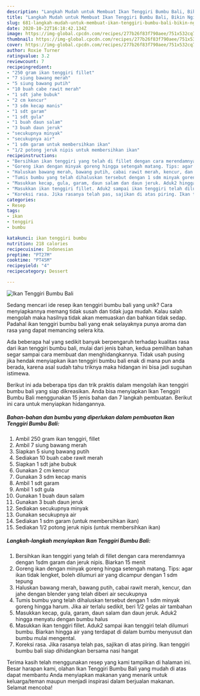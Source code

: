 ```yaml
---
description: "Langkah Mudah untuk Membuat Ikan Tenggiri Bumbu Bali, Bikin Ngiler"
title: "Langkah Mudah untuk Membuat Ikan Tenggiri Bumbu Bali, Bikin Ngiler"
slug: 681-langkah-mudah-untuk-membuat-ikan-tenggiri-bumbu-bali-bikin-ngiler
date: 2020-10-22T16:18:42.134Z
image: https://img-global.cpcdn.com/recipes/277b26f83f790aee/751x532cq70/ikan-tenggiri-bumbu-bali-foto-resep-utama.jpg
thumbnail: https://img-global.cpcdn.com/recipes/277b26f83f790aee/751x532cq70/ikan-tenggiri-bumbu-bali-foto-resep-utama.jpg
cover: https://img-global.cpcdn.com/recipes/277b26f83f790aee/751x532cq70/ikan-tenggiri-bumbu-bali-foto-resep-utama.jpg
author: Roxie Turner
ratingvalue: 3.2
reviewcount: 7
recipeingredient:
- "250 gram ikan tenggiri fillet"
- "7 siung bawang merah"
- "5 siung bawang putih"
- "10 buah cabe rawit merah"
- "1 sdt jahe bubuk"
- "2 cm kencur"
- "3 sdm kecap manis"
- "1 sdt garam"
- "1 sdt gula"
- "1 buah daun salam"
- "3 buah daun jeruk"
- "secukupnya minyak"
- "secukupnya air"
- "1 sdm garam untuk membersihkan ikan"
- "1/2 potong jeruk nipis untuk membersihkan ikan"
recipeinstructions:
- "Bersihkan ikan tenggiri yang telah di fillet dengan cara merendamnya dengan 1sdm garam dan jeruk nipis. Biarkan 15 menit"
- "Goreng ikan dengan minyak goreng hingga setengah matang. Tips: agar ikan tidak lengket, boleh dilumuri air yang dicampur dengan 1 sdm tepung"
- "Haluskan bawang merah, bawang putih, cabai rawit merah, kencur, dan jahe dengan blender yang telah diberi air secukupnya"
- "Tumis bumbu yang telah dihaluskan tersebut dengan 1 sdm minyak goreng hingga harum. Jika air terlalu sedikit, beri 1/2 gelas air tambahan"
- "Masukkan kecap, gula, garam, daun salam dan daun jeruk. Aduk2 hingga menyatu dengan bumbu halus"
- "Masukkan ikan tenggiri fillet. Aduk2 sampai ikan tenggiri telah dilumuri bumbu. Biarkan hingga air yang terdapat di dalam bumbu menyusut dan bumbu mulai mengental."
- "Koreksi rasa. Jika rasanya telah pas, sajikan di atas piring. Ikan tenggiri bumbu bali siap dihidangkan bersama nasi hangat"
categories:
- Resep
tags:
- ikan
- tenggiri
- bumbu

katakunci: ikan tenggiri bumbu 
nutrition: 218 calories
recipecuisine: Indonesian
preptime: "PT27M"
cooktime: "PT45M"
recipeyield: "4"
recipecategory: Dessert

---
```



![Ikan Tenggiri Bumbu Bali](https://img-global.cpcdn.com/recipes/277b26f83f790aee/751x532cq70/ikan-tenggiri-bumbu-bali-foto-resep-utama.jpg)

Sedang mencari ide resep ikan tenggiri bumbu bali yang unik? Cara menyiapkannya memang tidak susah dan tidak juga mudah. Kalau salah mengolah maka hasilnya tidak akan memuaskan dan bahkan tidak sedap. Padahal ikan tenggiri bumbu bali yang enak selayaknya punya aroma dan rasa yang dapat memancing selera kita.



Ada beberapa hal yang sedikit banyak berpengaruh terhadap kualitas rasa dari ikan tenggiri bumbu bali, mulai dari jenis bahan, kedua pemilihan bahan segar sampai cara membuat dan menghidangkannya. Tidak usah pusing jika hendak menyiapkan ikan tenggiri bumbu bali enak di mana pun anda berada, karena asal sudah tahu triknya maka hidangan ini bisa jadi suguhan istimewa.


Berikut ini ada beberapa tips dan trik praktis dalam mengolah ikan tenggiri bumbu bali yang siap dikreasikan. Anda bisa menyiapkan Ikan Tenggiri Bumbu Bali menggunakan 15 jenis bahan dan 7 langkah pembuatan. Berikut ini cara untuk menyiapkan hidangannya.

<!--inarticleads1-->

##### Bahan-bahan dan bumbu yang diperlukan dalam pembuatan Ikan Tenggiri Bumbu Bali:

1. Ambil 250 gram ikan tenggiri, fillet
1. Ambil 7 siung bawang merah
1. Siapkan 5 siung bawang putih
1. Sediakan 10 buah cabe rawit merah
1. Siapkan 1 sdt jahe bubuk
1. Gunakan 2 cm kencur
1. Gunakan 3 sdm kecap manis
1. Ambil 1 sdt garam
1. Ambil 1 sdt gula
1. Gunakan 1 buah daun salam
1. Gunakan 3 buah daun jeruk
1. Sediakan secukupnya minyak
1. Gunakan secukupnya air
1. Sediakan 1 sdm garam (untuk membersihkan ikan)
1. Sediakan 1/2 potong jeruk nipis (untuk membersihkan ikan)




<!--inarticleads2-->

##### Langkah-langkah menyiapkan Ikan Tenggiri Bumbu Bali:

1. Bersihkan ikan tenggiri yang telah di fillet dengan cara merendamnya dengan 1sdm garam dan jeruk nipis. Biarkan 15 menit
1. Goreng ikan dengan minyak goreng hingga setengah matang. Tips: agar ikan tidak lengket, boleh dilumuri air yang dicampur dengan 1 sdm tepung
1. Haluskan bawang merah, bawang putih, cabai rawit merah, kencur, dan jahe dengan blender yang telah diberi air secukupnya
1. Tumis bumbu yang telah dihaluskan tersebut dengan 1 sdm minyak goreng hingga harum. Jika air terlalu sedikit, beri 1/2 gelas air tambahan
1. Masukkan kecap, gula, garam, daun salam dan daun jeruk. Aduk2 hingga menyatu dengan bumbu halus
1. Masukkan ikan tenggiri fillet. Aduk2 sampai ikan tenggiri telah dilumuri bumbu. Biarkan hingga air yang terdapat di dalam bumbu menyusut dan bumbu mulai mengental.
1. Koreksi rasa. Jika rasanya telah pas, sajikan di atas piring. Ikan tenggiri bumbu bali siap dihidangkan bersama nasi hangat




Terima kasih telah menggunakan resep yang kami tampilkan di halaman ini. Besar harapan kami, olahan Ikan Tenggiri Bumbu Bali yang mudah di atas dapat membantu Anda menyiapkan makanan yang menarik untuk keluarga/teman maupun menjadi inspirasi dalam berjualan makanan. Selamat mencoba!
